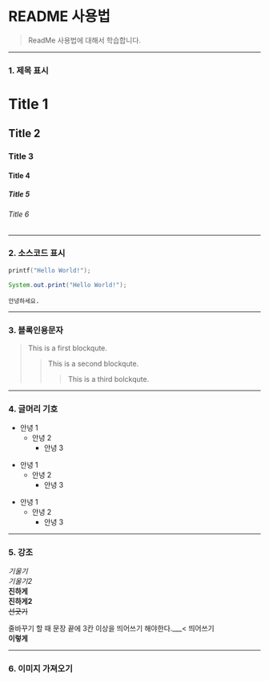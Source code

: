 # README 사용법
> ReadMe 사용법에 대해서 학습합니다.

------

### 1. 제목 표시

# Title 1
## Title 2
### Title 3
#### Title 4
##### Title 5
###### Title 6

------

### 2. 소스코드 표시

```c
printf("Hello World!");
```
``` java
System.out.print("Hello World!");
```
```
안녕하세요.
```

-------

### 3. 블록인용문자

> This is a first blockqute.
>> This is a second blockqute.
>>> This is a third bolckqute.

------

### 4. 글머리 기호

- 안녕 1
  - 안녕 2
    - 안녕 3
+ 안녕 1
  + 안녕 2
    + 안녕 3
* 안녕 1
  * 안녕 2
    * 안녕 3

------

### 5. 강조

*기울기*   
_기울기2_    
**진하게**   
__진하게2__   
~~선긋기~~   

줄바꾸기 할 때 문장 끝에 3칸 이상을 띄어쓰기 해야한다.___< 띄어쓰기   
**이렇게**

------

### 6. 이미지 가져오기

